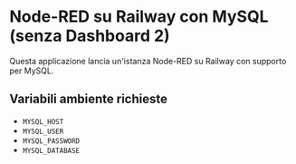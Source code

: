 # Node-RED su Railway con MySQL (senza Dashboard 2)

Questa applicazione lancia un'istanza Node-RED su Railway con supporto per MySQL.

## Variabili ambiente richieste

- `MYSQL_HOST`
- `MYSQL_USER`
- `MYSQL_PASSWORD`
- `MYSQL_DATABASE`
